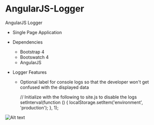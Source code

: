 # AngularJS-Logger
AngularJS Logger

- Single Page Application

- Dependencies
    - Bootstrap 4
    - Bootswatch 4
    - AngularJS

- Logger Features
  - Optional label for console logs so that the developer won't get confused with the displayed data
          
    // Initialize with the following to site.js to disable the logs    
    setInterval(function () {
      localStorage.setItem('environment', 'production');
    }, 1);

![Alt text](https://repository-images.githubusercontent.com/203489432/f0774000-c3fd-11e9-85dc-70402447d210 "AngularJS Logger")
